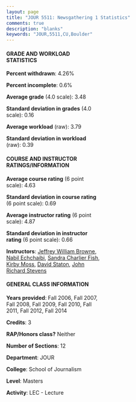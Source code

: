 ```yaml
---
layout: page
title: "JOUR 5511: Newsgathering 1 Statistics"
comments: true
description: "blanks"
keywords: "JOUR,5511,CU,Boulder"
---
```

<head>
<script src="https://ajax.googleapis.com/ajax/libs/jquery/2.1.3/jquery.min.js"></script>
<script src="https://dl.dropboxusercontent.com/s/pc42nxpaw1ea4o9/highcharts.js?dl=0"></script>
<!-- <script src="../assets/js/highcharts.js"></script> -->
<style type="text/css">@font-face {
	font-family: "Bebas Neue";
	src: url(https://www.filehosting.org/file/details/544349/BebasNeue Regular.otf) format("opentype");
	}
	h1.Bebas { 
		font-family: "Bebas Neue", Verdana, Tahoma;
	}
</style>
</head>
<body>
	<div id="container" style="float: right; width: 45%; height: 88%; margin-left: 2.5%; margin-right: 2.5%;"></div>
	<script language="JavaScript">
		$(document).ready(function() {
		var chart = {type: 'column'};
		var title = {text: 'Grade Distribution'};
		var xAxis = {categories: ['A','B','C','D','F'],crosshair: true};
		var yAxis = {min: 0,title: {text: 'Percentage'}};
		var tooltip = {headerFormat: '<center><b><span style="font-size:20px">{point.key}</span></b></center>',
		               pointFormat: '<td style="padding:0"><b>{point.y:.1f}%</b></td>',
		               footerFormat: '</table>',shared: true,useHTML: true};
		var plotOptions = {column: {pointPadding: 0.0,borderWidth: 0}};  
		var credits = {enabled: false};var series= [{name: 'Percent',data: [61.5,33.1,3.95,0.0,1.45,]}];
		var json = {};
		json.chart = chart;
		json.title = title;
		json.tooltip = tooltip;
		json.xAxis = xAxis;
		json.yAxis = yAxis;  
		json.series = series;
		json.plotOptions = plotOptions;  
		json.credits = credits;
		$('#container').highcharts(json);
	});
	</script>
</body>
			   
#### GRADE AND WORKLOAD STATISTICS

**Percent withdrawn**: 4.26%

**Percent incomplete**: 0.6%

**Average grade** (4.0 scale): 3.48

**Standard deviation in grades** (4.0 scale): 0.16

**Average workload** (raw): 3.79

**Standard deviation in workload** (raw): 0.39

#### COURSE AND INSTRUCTOR RATINGS/INFORMATION

**Average course rating** (6 point scale): 4.63

**Standard deviation in course rating** (6 point scale): 0.69

**Average instructor rating** (6 point scale): 4.87

**Standard deviation in instructor rating** (6 point scale): 0.66

**Instructors**: <a href='../../instructors/Jeffrey_William_Browne'>Jeffrey William Browne</a>, <a href='../../instructors/Nabil_Echchaibi'>Nabil Echchaibi</a>, <a href='../../instructors/Sandra_Charlier_Fish'>Sandra Charlier Fish</a>, <a href='../../instructors/Kirby_Moss'>Kirby Moss</a>, <a href='../../instructors/David_Staton'>David Staton</a>, <a href='../../instructors/John_Richard_Stevens'>John Richard Stevens</a>

#### GENERAL CLASS INFORMATION

**Years provided**: Fall 2006, Fall 2007, Fall 2008, Fall 2009, Fall 2010, Fall 2011, Fall 2012, Fall 2014

**Credits**: 3

**RAP/Honors class?** Neither

**Number of Sections**: 12

**Department**: JOUR

**College**: School of Journalism

**Level**: Masters

**Activity**: LEC - Lecture
